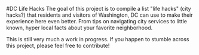 
#DC Life Hacks
The goal of this project is to compile a list "life hacks" (city hacks?) that residents and visitors of Washington, DC can use to make their experience here even better.  From tips on navigating city services to little known, hyper local facts about your favorite neighborhood.  

This is still very much a work in progress.  If you happen to stumble across this project, please feel free to contribute!    
